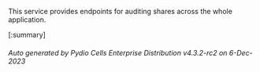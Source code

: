 






This service provides endpoints for auditing shares across the whole application.

[:summary]

###### Auto generated by Pydio Cells Enterprise Distribution v4.3.2-rc2 on 6-Dec-2023

